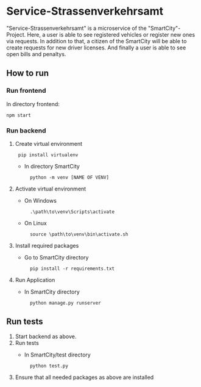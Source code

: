 # Service-Strassenverkehrsamt

"Service-Strassenverkehrsamt" is a microservice of the "SmartCity"-Project. Here, a user is able to see registered vehicles or register new ones via requests. In addition to that, a citizen of the SmartCity will be able to create requests for new driver licenses. And finally a user is able to see open bills and penaltys.

## How to run

### Run frontend

In directory frontend:

    npm start


### Run backend

1. Create virtual environment

        pip install virtualenv

    - In directory SmartCity

            python -m venv [NAME OF VENV]

2.  Activate virtual environment

    - On Windows

            .\path\to\venv\Scripts\activate

    - On Linux

            source \path\to\venv\bin\activate.sh

3. Install required packages

    - Go to SmartCity directory
    
            pip install -r requirements.txt

4. Run Application

    - In SmartCity directory

            python manage.py runserver
            
## Run tests

1. Start backend as above.
2. Run tests
    - In SmartCity/test directory
    
            python test.py
            
3. Ensure that all needed packages as above are installed
